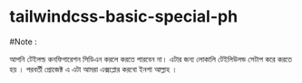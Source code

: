 # tailwindcss-basic-special-ph

#Note : 

আপনি টেইলল্ড কনফিগারেশন সিডিএন করলে করতে পারবেন না। এটার জন্য লোকালি টেইলিউলন্ড সেটাপ করে করতে হয় । পরবর্তী প্রোজেক্ট এ এটা আমরা এক্সপ্লোর করবো ইনশা আল্লাহ ।

